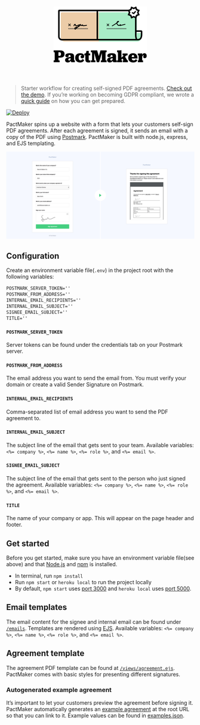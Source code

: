 <h1 align="center">
  <img width="250" src="media/logo.png" alt="PactMaker">
  <br>
  <br>
</h1>

>Starter workflow for creating self-signed PDF agreements. [Check out the demo](https://pactmaker.herokuapp.com). If you’re working on becoming GDPR compliant, we wrote a [quick guide](https://postmarkapp.com/blog/gdpr-get-ready) on how you can get prepared.


[![Deploy](https://www.herokucdn.com/deploy/button.svg)](https://heroku.com/deploy)

PactMaker spins up a website with a form that lets your customers self-sign PDF agreements. After each agreement is signed, it sends an email with a copy of the PDF using [Postmark](https://postmarkapp.com). PactMaker is built with node.js, express, and EJS templating.

![PactMaker Screenshot](media/screenshot.png)

## Configuration
Create an environment variable file(`.env`) in the project root with the following variables:

```
POSTMARK_SERVER_TOKEN=''
POSTMARK_FROM_ADDRESS=''
INTERNAL_EMAIL_RECIPIENTS=''
INTERNAL_EMAIL_SUBJECT=''
SIGNEE_EMAIL_SUBJECT=''
TITLE=''
```

#### `POSTMARK_SERVER_TOKEN`
Server tokens can be found under the credentials tab on your Postmark server.

#### `POSTMARK_FROM_ADDRESS`
The email address you want to send the email from. You must verify your domain or create a valid Sender Signature on Postmark.

#### `INTERNAL_EMAIL_RECIPIENTS`
Comma-separated list of email address you want to send the PDF agreement to.

#### `INTERNAL_EMAIL_SUBJECT`
The subject line of the email that gets sent to your team. Available variables: `<%= company %>`, `<%= name %>`, `<%= role %>`, and `<%= email %>`.

#### `SIGNEE_EMAIL_SUBJECT`
The subject line of the email that gets sent to the person who just signed the agreement. Available variables: `<%= company %>`, `<%= name %>`, `<%= role %>`, and `<%= email %>`.

#### `TITLE`
The name of your company or app. This will appear on the page header and footer.

## Get started
Before you get started, make sure you have an environment variable file(see above) and that [Node.js](https://nodejs.org/en/) and [npm](https://www.npmjs.com/get-npm) is installed.

* In terminal, run `npm install`
* Run `npm start` or `heroku local` to run the project locally
* By default, `npm start` uses [port 3000](http://localhost:3000) and `heroku local` uses [port 5000](http://localhost:5000).

## Email templates
The email content for the signee and internal email can be found under [`/emails`](emails). Templates are rendered using [EJS](http://www.embeddedjs.com/). Available variables: `<%= company %>`, `<%= name %>`, `<%= role %>`, and `<%= email %>`.

## Agreement template
The agreement PDF template can be found at [`/views/agreement.ejs`](views/agreement.ejs). PactMaker comes with basic styles for presenting different signatures.

### Autogenerated example agreement
It’s important to let your customers preview the agreement before signing it. PactMaker automatically generates an [example agreement](https://pactmaker.herokuapp.com/example.pdf) at the root URL so that you can link to it. Example values can be found in [examples.json](examles.json).
